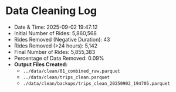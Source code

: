 
# Data Cleaning Log
- Date & Time: 2025-09-02 19:47:12
- Initial Number of Rides: 5,860,568
- Rides Removed (Negative Duration): 43
- Rides Removed (>24 hours): 5,142
- Final Number of Rides: 5,855,383
- Percentage of Data Removed: 0.09%
- **Output Files Created:**
  - `../data/clean/01_combined_raw.parquet`
  - `../data/clean/trips_clean.parquet`
  - `./data/clean/backups/trips_clean_20250902_194705.parquet`
